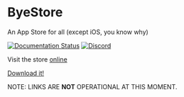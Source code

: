 # ByeStore

An App Store for all (except iOS, you know why)

[![Documentation Status](https://readthedocs.org/projects/byestore/badge/?version=latest)](https://byestore.readthedocs.io/en/latest/?badge=latest) [![Discord](https://img.shields.io/discord/827083552155238460?color=7289DA&label=Official%20Chats%20%5Bwith%20ByeStore%20channels%5D&logo=discord&logoColor=white)](https://discord.gg/XvHXmeuzdg)

Visit the store [online](//apps.byemc.xyz/)

[Download it!](//apps.byemc.xyz/byemc/byestore/)

NOTE: LINKS ARE **NOT** OPERATIONAL AT THIS MOMENT.
